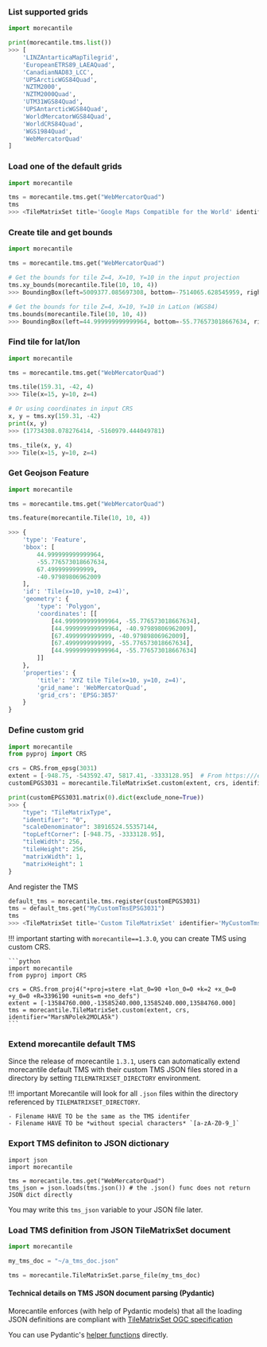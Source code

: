 ### List supported grids

```python
import morecantile

print(morecantile.tms.list())
>>> [
    'LINZAntarticaMapTilegrid',
    'EuropeanETRS89_LAEAQuad',
    'CanadianNAD83_LCC',
    'UPSArcticWGS84Quad',
    'NZTM2000',
    'NZTM2000Quad',
    'UTM31WGS84Quad',
    'UPSAntarcticWGS84Quad',
    'WorldMercatorWGS84Quad',
    'WorldCRS84Quad',
    'WGS1984Quad',
    'WebMercatorQuad'
]
```

### Load one of the default grids
```python
import morecantile

tms = morecantile.tms.get("WebMercatorQuad")
tms
>>> <TileMatrixSet title='Google Maps Compatible for the World' identifier='WebMercatorQuad'>
```

### Create tile and get bounds
```python
import morecantile

tms = morecantile.tms.get("WebMercatorQuad")

# Get the bounds for tile Z=4, X=10, Y=10 in the input projection
tms.xy_bounds(morecantile.Tile(10, 10, 4))
>>> BoundingBox(left=5009377.085697308, bottom=-7514065.628545959, right=7514065.628545959, top=-5009377.085697308)

# Get the bounds for tile Z=4, X=10, Y=10 in LatLon (WGS84)
tms.bounds(morecantile.Tile(10, 10, 4))
>>> BoundingBox(left=44.999999999999964, bottom=-55.776573018667634, right=67.4999999999999, top=-40.97989806962009)
```

### Find tile for lat/lon
```python
import morecantile

tms = morecantile.tms.get("WebMercatorQuad")

tms.tile(159.31, -42, 4)
>>> Tile(x=15, y=10, z=4)

# Or using coordinates in input CRS
x, y = tms.xy(159.31, -42)
print(x, y)
>>> (17734308.078276414, -5160979.444049781)

tms._tile(x, y, 4)
>>> Tile(x=15, y=10, z=4)
```

### Get Geojson Feature

```python
import morecantile

tms = morecantile.tms.get("WebMercatorQuad")

tms.feature(morecantile.Tile(10, 10, 4))

>>> {
    'type': 'Feature',
    'bbox': [
        44.999999999999964,
        -55.776573018667634,
        67.4999999999999,
        -40.97989806962009
    ],
    'id': 'Tile(x=10, y=10, z=4)',
    'geometry': {
        'type': 'Polygon',
        'coordinates': [[
            [44.999999999999964, -55.776573018667634],
            [44.999999999999964, -40.97989806962009],
            [67.4999999999999, -40.97989806962009],
            [67.4999999999999, -55.776573018667634],
            [44.999999999999964, -55.776573018667634]
        ]]
    },
    'properties': {
        'title': 'XYZ tile Tile(x=10, y=10, z=4)',
        'grid_name': 'WebMercatorQuad',
        'grid_crs': 'EPSG:3857'
    }
}
```

### Define custom grid

```python
import morecantile
from pyproj import CRS

crs = CRS.from_epsg(3031)
extent = [-948.75, -543592.47, 5817.41, -3333128.95]  # From https:///epsg.io/3031
customEPGS3031 = morecantile.TileMatrixSet.custom(extent, crs, identifier="MyCustomTmsEPSG3031")

print(customEPGS3031.matrix(0).dict(exclude_none=True))
>>> {
    "type": "TileMatrixType",
    "identifier": "0",
    "scaleDenominator": 38916524.55357144,
    "topLeftCorner": [-948.75, -3333128.95],
    "tileWidth": 256,
    "tileHeight": 256,
    "matrixWidth": 1,
    "matrixHeight": 1
}
```

And register the TMS
```python
default_tms = morecantile.tms.register(customEPGS3031)
tms = default_tms.get("MyCustomTmsEPSG3031")
tms
>>> <TileMatrixSet title='Custom TileMatrixSet' identifier='MyCustomTmsEPSG3031'>
```

!!! important
    starting with `morecantile==1.3.0`, you can create TMS using custom CRS.

    ```python
    import morecantile
    from pyproj import CRS

    crs = CRS.from_proj4("+proj=stere +lat_0=90 +lon_0=0 +k=2 +x_0=0 +y_0=0 +R=3396190 +units=m +no_defs")
    extent = [-13584760.000,-13585240.000,13585240.000,13584760.000]
    tms = morecantile.TileMatrixSet.custom(extent, crs, identifier="MarsNPolek2MOLA5k")
    ```

### Extend morecantile default TMS

Since the release of morecantile `1.3.1`, users can automatically extend morecantile default TMS with their custom TMS JSON files stored in a directory by setting `TILEMATRIXSET_DIRECTORY` environment.

!!! important
    Morecantile will look for all `.json` files within the directory referenced by `TILEMATRIXSET_DIRECTORY`.

    - Filename HAVE TO be the same as the TMS identifer
    - Filename HAVE TO be *without special characters* `[a-zA-Z0-9_]`
    
### Export TMS definiton to JSON dictionary

```
import json
import morecantile

tms = morecantile.tms.get("WebMercatorQuad")
tms_json = json.loads(tms.json()) # the .json() func does not return JSON dict directly
```

You may write this `tms_json` variable to your JSON file later.

### Load TMS definition from JSON TileMatrixSet document

```python
import morecantile

my_tms_doc = "~/a_tms_doc.json"

tms = morecantile.TileMatrixSet.parse_file(my_tms_doc)
```

#### Technical details on TMS JSON document parsing (Pydantic)

Morecantile enforces (with help of Pydantic models) that all the loading JSON definitions are compliant with [TileMatrixSet OGC specification](https://docs.opengeospatial.org/is/17-083r4/17-083r4.html#toc18)

You can use Pydantic's [helper functions](https://pydantic-docs.helpmanual.io/usage/models/#helper-functions) directly.
